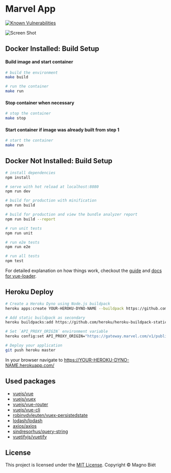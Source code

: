 # Marvel App

                
[![Known Vulnerabilities](https://snyk.io/test/github/magnobiet/marvel-app:package.json/badge.svg?targetFile=package.json)](https://snyk.io/test/github/magnobiet/marvel-app:package.json?targetFile=package.json)

![Screen Shot](screen-shot.png)

## Docker Installed: Build Setup

#### Build image and start container

``` bash
# build the environment
make build

# run the container
make run
```

#### Stop container when necessary

``` bash
# stop the container
make stop
```

#### Start container if image was already built from step 1

``` bash
# start the container
make run
```

## Docker Not Installed: Build Setup

``` bash
# install dependencies
npm install

# serve with hot reload at localhost:8080
npm run dev

# build for production with minification
npm run build

# build for production and view the bundle analyzer report
npm run build --report

# run unit tests
npm run unit

# run e2e tests
npm run e2e

# run all tests
npm test
```

For detailed explanation on how things work, checkout the [guide](http://vuejs-templates.github.io/webpack/) and [docs for vue-loader](http://vuejs.github.io/vue-loader).

## Heroku Deploy

```bash
# Create a Heroku Dyno using Node.js buildpack
heroku apps:create YOUR-HEROKU-DYNO-NAME --buildpack https://github.com/heroku/heroku-buildpack-nodejs

# Add static buildpack as secondary
heroku buildpacks:add https://github.com/heroku/heroku-buildpack-static --index 2

# Set `API_PROXY_ORIGIN` environment variable
heroku config:set API_PROXY_ORIGIN="https://gateway.marvel.com/v1/public/"

# Deploy your application
git push heroku master
```

In your browser navigate to https://YOUR-HEROKU-DYNO-NAME.herokuapp.com/

## Used packages

- [vuejs/vue](https://github.com/vuejs/vue)
- [vuejs/vuex](https://github.com/vuejs/vuex)
- [vuejs/vue-router](https://github.com/vuejs/vue-router)
- [vuejs/vue-cli](https://github.com/vuejs/vue-cli)
- [robinvdvleuten/vuex-persistedstate](https://github.com/robinvdvleuten/vuex-persistedstate)
- [lodash/lodash](https://github.com/lodash/lodash)
- [axios/axios](https://github.com/axios/axios)
- [sindresorhus/query-string](https://github.com/sindresorhus/query-string)
- [vuetifyjs/vuetify](https://github.com/vuetifyjs/vuetify)

## License

This project is licensed under the [MIT License](https://magno.mit-license.org/2018). Copyright © Magno Biét
